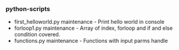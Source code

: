 ### python-scripts

- first_helloworld.py
maintenance - Print hello world in console
- forloop1.py
maintenance - Array of index, forloop and if and else condition covered.
- functions.py
maintenance - Functions with input parms handle